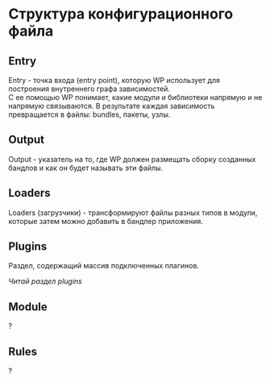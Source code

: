 # Структура конфигурационного файла

## Entry

Entry - точка входа (entry point), которую WP использует для построения внутреннего графа зависимостей.  
С ее помощью WP понимает, какие модули и библиотеки напрямую и не напрямую связываются. В результате каждая зависимость превращается в файлы: bundles, пакеты, узлы.

## Output  

Output - указатель на то, где WP должен размещать сборку созданных бандлов и как он будет называть эти файлы.

## Loaders

Loaders (загрузчики) - трансформируют файлы разных типов в модули, которые затем можно добавить  в бандлер приложения.

## Plugins

Раздел, содержащий массив подключенных плагинов.

_Читай раздел plugins_

## Module

?

## Rules

?